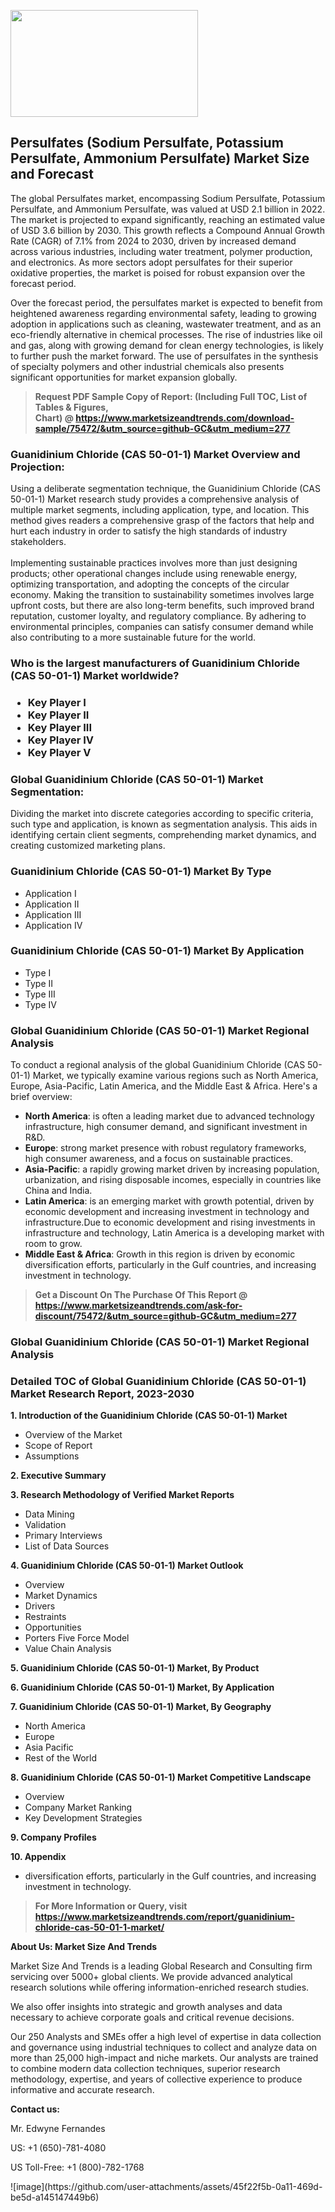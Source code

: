 <p><img class="alignnone size-medium wp-image-20088" src="https://ffe5etoiles.com/wp-content/uploads/2024/12/MST1-300x171.png" alt="" width="300" height="171" /></p><h2>Persulfates (Sodium Persulfate, Potassium Persulfate, Ammonium Persulfate) Market Size and Forecast</h2><p>The global Persulfates market, encompassing Sodium Persulfate, Potassium Persulfate, and Ammonium Persulfate, was valued at USD 2.1 billion in 2022. The market is projected to expand significantly, reaching an estimated value of USD 3.6 billion by 2030. This growth reflects a Compound Annual Growth Rate (CAGR) of 7.1% from 2024 to 2030, driven by increased demand across various industries, including water treatment, polymer production, and electronics. As more sectors adopt persulfates for their superior oxidative properties, the market is poised for robust expansion over the forecast period.</p><p>Over the forecast period, the persulfates market is expected to benefit from heightened awareness regarding environmental safety, leading to growing adoption in applications such as cleaning, wastewater treatment, and as an eco-friendly alternative in chemical processes. The rise of industries like oil and gas, along with growing demand for clean energy technologies, is likely to further push the market forward. The use of persulfates in the synthesis of specialty polymers and other industrial chemicals also presents significant opportunities for market expansion globally.</p></p><blockquote id="" class=""><strong>Request PDF Sample Copy of Report: (Including Full TOC, List of Tables &amp; Figures, Chart)&nbsp;@&nbsp;<strong><a href="https://www.marketsizeandtrends.com/download-sample/75472/&utm_source=github-GC&utm_medium=277" target="_blank">https://www.marketsizeandtrends.com/download-sample/75472/&utm_source=github-GC&utm_medium=277</a></strong></strong></blockquote><h3 id="" class="">Guanidinium Chloride (CAS 50-01-1) Market&nbsp;Overview and Projection:</h3><p id="" class="">Using a deliberate segmentation technique, the Guanidinium Chloride (CAS 50-01-1) Market research study provides a comprehensive analysis of multiple market segments, including application, type, and location. This method gives readers a comprehensive grasp of the factors that help and hurt each industry in order to satisfy the high standards of industry stakeholders. <br /> <br />Implementing sustainable practices involves more than just designing products; other operational changes include using renewable energy, optimizing transportation, and adopting the concepts of the circular economy. Making the transition to sustainability sometimes involves large upfront costs, but there are also long-term benefits, such improved brand reputation, customer loyalty, and regulatory compliance. By adhering to environmental principles, companies can satisfy consumer demand while also contributing to a more sustainable future for the world.</p><h3 id="" class="">Who is the largest manufacturers of&nbsp;Guanidinium Chloride (CAS 50-01-1) Market worldwide?</h3><h3 class=""><p><ul><li>Key Player I </li><li> Key Player II </li><li> Key Player III </li><li> Key Player IV </li><li> Key Player V</li></ul></p></h3><h3 id="" class="">Global&nbsp;Guanidinium Chloride (CAS 50-01-1) Market Segmentation:</h3><p id="" class="">Dividing the market into discrete categories according to specific criteria, such type and application, is known as segmentation analysis. This aids in identifying certain client segments, comprehending market dynamics, and creating customized marketing plans.</p><h3 id="" class="">Guanidinium Chloride (CAS 50-01-1) Market&nbsp;By Type</h3><p><p><ul><li>Application I</li><li> Application II</li><li> Application III</li><li> Application IV</p></li></ul></p></p><h3 id="" class="">Guanidinium Chloride (CAS 50-01-1) Market&nbsp;By Application</h3><p class=""><p><ul><li>Type I</li><li> Type II</li><li> Type III</li><li> Type IV</li></ul></p></p><h3 id="" class="">Global Guanidinium Chloride (CAS 50-01-1) Market Regional Analysis</h3><p id="" class="">To conduct a regional analysis of the global Guanidinium Chloride (CAS 50-01-1) Market, we typically examine various regions such as North America, Europe, Asia-Pacific, Latin America, and the Middle East &amp; Africa. Here's a brief overview:</p><ul><li><strong>North America</strong>: is often a leading market due to advanced technology infrastructure, high consumer demand, and significant investment in R&amp;D.</li><li><strong>Europe</strong>: strong market presence with robust regulatory frameworks, high consumer awareness, and a focus on sustainable practices.</li><li><strong>Asia-Pacific</strong>: a rapidly growing market driven by increasing population, urbanization, and rising disposable incomes, especially in countries like China and India.</li><li><strong>Latin America</strong>: is an emerging market with growth potential, driven by economic development and increasing investment in technology and infrastructure.Due to economic development and rising investments in infrastructure and technology, Latin America is a developing market with room to grow.</li><li><strong>Middle East &amp; Africa</strong>: Growth in this region is driven by economic diversification efforts, particularly in the Gulf countries, and increasing investment in technology.</li></ul><blockquote id="" class=""><strong>Get a Discount On The Purchase Of This Report @ <strong><a href="https://www.marketsizeandtrends.com/ask-for-discount/75472/&utm_source=github-GC&utm_medium=277" target="_blank">https://www.marketsizeandtrends.com/ask-for-discount/75472/&utm_source=github-GC&utm_medium=277</a></strong></strong></blockquote><h3 id="" class="">Global Guanidinium Chloride (CAS 50-01-1) Market Regional Analysis</h3><h3 id="" class="">Detailed TOC of Global Guanidinium Chloride (CAS 50-01-1) Market Research Report, 2023-2030</h3><p id="" class=""><strong>1. Introduction of the Guanidinium Chloride (CAS 50-01-1) Market</strong></p><ul><li>Overview of the Market</li><li>Scope of Report</li><li>Assumptions</li></ul><p id="" class=""><strong>2. Executive Summary</strong></p><p id="" class=""><strong>3. Research Methodology of Verified Market Reports</strong></p><ul><li>Data Mining</li><li>Validation</li><li>Primary Interviews</li><li>List of Data Sources</li></ul><p id="" class=""><strong>4. Guanidinium Chloride (CAS 50-01-1) Market Outlook</strong></p><ul><li>Overview</li><li>Market Dynamics</li><li>Drivers</li><li>Restraints</li><li>Opportunities</li><li>Porters Five Force Model</li><li>Value Chain Analysis</li></ul><p id="" class=""><strong>5. Guanidinium Chloride (CAS 50-01-1) Market, By Product</strong></p><p id="" class=""><strong>6. Guanidinium Chloride (CAS 50-01-1) Market, By Application</strong></p><p id="" class=""><strong>7. Guanidinium Chloride (CAS 50-01-1) Market, By Geography</strong></p><ul><li>North America</li><li>Europe</li><li>Asia Pacific</li><li>Rest of the World</li></ul><p id="" class=""><strong>8. Guanidinium Chloride (CAS 50-01-1) Market Competitive Landscape</strong></p><ul><li>Overview</li><li>Company Market Ranking</li><li>Key Development Strategies</li></ul><p id="" class=""><strong>9. Company Profiles</strong></p><p id="" class=""><strong>10. Appendix</strong></p><ul><li>diversification efforts, particularly in the Gulf countries, and increasing investment in technology.</li></ul><blockquote id="" class=""><strong>For More Information or Query, visit <strong><strong><a href="https://www.marketsizeandtrends.com/report/guanidinium-chloride-cas-50-01-1-market/" target="_blank">https://www.marketsizeandtrends.com/report/guanidinium-chloride-cas-50-01-1-market/</a></strong></strong></strong></blockquote><p id="" class=""><strong>About Us: Market Size And Trends</strong></p><p id="" class="">Market Size And Trends is a leading Global Research and Consulting firm servicing over 5000+ global clients. We provide advanced analytical research solutions while offering information-enriched research studies.</p><p id="" class="">We also offer insights into strategic and growth analyses and data necessary to achieve corporate goals and critical revenue decisions.</p><p id="" class="">Our 250 Analysts and SMEs offer a high level of expertise in data collection and governance using industrial techniques to collect and analyze data on more than 25,000 high-impact and niche markets. Our analysts are trained to combine modern data collection techniques, superior research methodology, expertise, and years of collective experience to produce informative and accurate research.</p><p id="" class=""><strong>Contact us:</strong></p><p id="" class="">Mr. Edwyne Fernandes</p><p id="" class="">US: +1 (650)-781-4080</p><p id="" class="">US Toll-Free: +1 (800)-782-1768</p>
![image](https://github.com/user-attachments/assets/45f22f5b-0a11-469d-be5d-a145147449b6)
